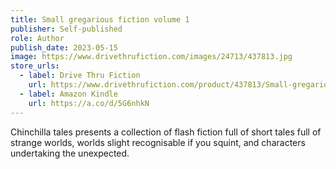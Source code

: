 ```yaml
---
title: Small gregarious fiction volume 1
publisher: Self-published
role: Author
publish_date: 2023-05-15
image: https://www.drivethrufiction.com/images/24713/437813.jpg
store_urls:
  - label: Drive Thru Fiction
    url: https://www.drivethrufiction.com/product/437813/Small-gregarious-fiction-volume-1
  - label: Amazon Kindle
    url: https://a.co/d/5G6nhkN
---
```


Chinchilla tales presents a collection of flash fiction full of short tales full of strange worlds, worlds slight recognisable if you squint, and characters undertaking the unexpected.